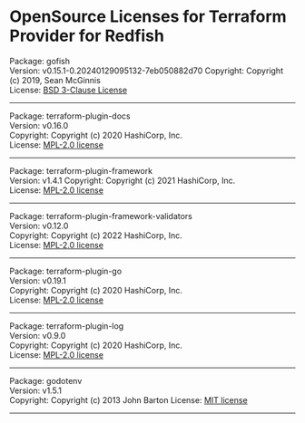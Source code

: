 <!--
Copyright (c) 2024 Dell Inc., or its subsidiaries. All Rights Reserved.

Licensed under the Mozilla Public License Version 2.0 (the "License");
you may not use this file except in compliance with the License.
You may obtain a copy of the License at

    http://mozilla.org/MPL/2.0/


Unless required by applicable law or agreed to in writing, software
distributed under the License is distributed on an "AS IS" BASIS,
WITHOUT WARRANTIES OR CONDITIONS OF ANY KIND, either express or implied.
See the License for the specific language governing permissions and
limitations under the License.
-->

OpenSource Licenses for Terraform Provider for Redfish
=======================================================================

Package: gofish  
Version: v0.15.1-0.20240129095132-7eb050882d70
Copyright: Copyright (c) 2019, Sean McGinnis  
License: [BSD 3-Clause License](https://github.com/stmcginnis/gofish/blob/main/LICENSE)


* * *
Package: terraform-plugin-docs  
Version: v0.16.0  
Copyright: Copyright (c) 2020 HashiCorp, Inc.  
License: [MPL-2.0 license](https://github.com/hashicorp/terraform-plugin-docs/blob/main/LICENSE)

* * *
Package: terraform-plugin-framework  
Version: v1.4.1 
Copyright: Copyright (c) 2021 HashiCorp, Inc.  
License: [MPL-2.0 license](https://github.com/hashicorp/terraform-plugin-framework/blob/main/LICENSE)

* * *
Package: terraform-plugin-framework-validators  
Version: v0.12.0  
Copyright: Copyright (c) 2022 HashiCorp, Inc.  
License: [MPL-2.0 license](https://github.com/hashicorp/terraform-plugin-framework-validators/blob/main/LICENSE)

* * *
Package: terraform-plugin-go  
Version: v0.19.1  
Copyright: Copyright (c) 2020 HashiCorp, Inc.  
License: [MPL-2.0 license](https://github.com/hashicorp/terraform-plugin-go/blob/main/LICENSE)

* * *
Package: terraform-plugin-log  
Version: v0.9.0  
Copyright: Copyright (c) 2020 HashiCorp, Inc.  
License: [MPL-2.0 license](https://github.com/hashicorp/terraform-plugin-log/blob/main/LICENSE)

* * *
Package: godotenv  
Version: v1.5.1  
Copyright: Copyright (c) 2013 John Barton
License: [MIT license](https://github.com/joho/godotenv/blob/main/LICENCE)

* * *
